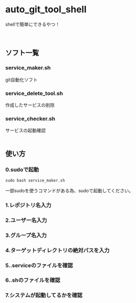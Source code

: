 # auto_git_tool_shell
shellで簡単にできるやつ！  
<br>
<br>
## ソフト一覧
### service_maker.sh
git自動化ソフト  
### service_delete_tool.sh
作成したサービスの削除  
### service_checker.sh
サービスの起動確認  
<br>
## 使い方
### 0.sudoで起動
```
sudo bash service_maker.sh  
```
一部sudoを使うコマンドがある為、sudoで起動してください。  
### 1.レポジトリ名入力
### 2.ユーザー名入力
### 3.グループ名入力
### 4.ターゲットディレクトリの絶対パスを入力
### 5..serviceのファイルを確認
### 6..shのファイルを確認
### 7.システムが起動してるかを確認
